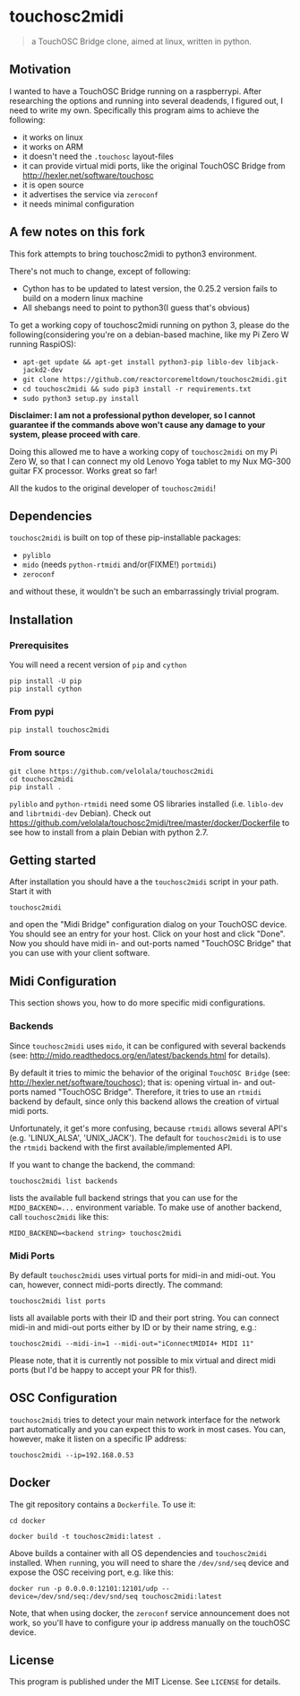 touchosc2midi
==============================================================
> a TouchOSC Bridge clone, aimed at linux, written in python.

Motivation
----------
I wanted to have a TouchOSC Bridge running on a raspberrypi. After researching the options and running into several
deadends, I figured out, I need to write my own. Specifically this program aims to achieve the following:

- it works on linux
- it works on ARM
- it doesn't need the `.touchosc` layout-files
- it can provide virtual midi ports, like the original TouchOSC Bridge from http://hexler.net/software/touchosc
- it is open source
- it advertises the service via `zeroconf`
- it needs minimal configuration

A few notes on this fork
------------------------

This fork attempts to bring touchosc2midi to python3 environment.

There's not much to change, except of following:

+ Cython has to be updated to latest version, the 0.25.2 version fails to build on a modern linux machine
+ All shebangs need to point to python3(I guess that's obvious)

To get a working copy of touchosc2midi running on python 3, please do the following(considering you're on a debian-based machine, like my Pi Zero W running RaspiOS):

+ `apt-get update && apt-get install python3-pip liblo-dev libjack-jackd2-dev`
+ `git clone https://github.com/reactorcoremeltdown/touchosc2midi.git`
+ `cd touchosc2midi && sudo pip3 install -r requirements.txt`
+ `sudo python3 setup.py install`

**Disclaimer: I am not a professional python developer, so I cannot guarantee if the commands above won't cause any damage to your system, please proceed with care**.

Doing this allowed me to have a working copy of `touchosc2midi` on my Pi Zero W, so that I can connect my old Lenovo Yoga tablet to my Nux MG-300 guitar FX processor. Works great so far!

All the kudos to the original developer of `touchosc2midi`!

Dependencies
------------
`touchosc2midi` is built on top of these pip-installable packages:

- `pyliblo`
- `mido` (needs `python-rtmidi` and/or(FIXME!) `portmidi`)
- `zeroconf`

and without these, it wouldn't be such an embarrassingly trivial program.

Installation
------------

### Prerequisites
You will need a recent version of `pip` and `cython`

    pip install -U pip
    pip install cython

### From pypi

    pip install touchosc2midi

### From source

    git clone https://github.com/velolala/touchosc2midi
    cd touchosc2midi
    pip install .

`pyliblo` and `python-rtmidi` need some OS libraries installed (i.e. `liblo-dev` and `librtmidi-dev` Debian). Check out https://github.com/velolala/touchosc2midi/tree/master/docker/Dockerfile to see how to install from a plain Debian with python 2.7.

Getting started
---------------
After installation you should have a the `touchosc2midi` script in your path. Start it with

    touchosc2midi

and open the "Midi Bridge" configuration dialog on your TouchOSC device. You should see an entry for your host. Click on your host and click "Done". Now you should have midi in- and out-ports named "TouchOSC Bridge" that you can use with your client software.

Midi Configuration
------------------
This section shows you, how to do more specific midi configurations.

### Backends

Since `touchosc2midi` uses `mido`, it can be configured with several backends (see:
http://mido.readthedocs.org/en/latest/backends.html for details).

By default it tries to mimic the behavior of the original `TouchOSC Bridge` (see: http://hexler.net/software/touchosc); that is: opening virtual in- and out-ports named "TouchOSC Bridge". Therefore, it tries to use an `rtmidi` backend by default, since only this backend allows the creation of virtual midi ports.

Unfortunately, it get's more confusing, because `rtmidi` allows several API's (e.g. 'LINUX_ALSA', 'UNIX_JACK').
The default for `touchosc2midi` is to use the `rtmidi` backend with the first available/implemented API.

If you want to change the backend, the command:

    touchosc2midi list backends

lists the available full backend strings that you can use for the `MIDO_BACKEND=...` environment variable.
To make use of another backend, call `touchosc2midi` like this:

    MIDO_BACKEND=<backend string> touchosc2midi

### Midi Ports

By default `touchosc2midi` uses virtual ports for midi-in and midi-out. You can, however, connect midi-ports directly. The command:

    touchosc2midi list ports

lists all available ports with their ID and their port string. You can connect midi-in and midi-out ports either by ID or by their name string, e.g.:

    touchosc2midi --midi-in=1 --midi-out="iConnectMIDI4+ MIDI 11"

Please note, that it is currently not possible to mix virtual and direct midi ports (but I'd be happy to accept your PR for this!).

OSC Configuration
-----------------
`touchosc2midi` tries to detect your main network interface for the network part automatically and you can expect this to work in most cases. You can, however, make it listen on a specific IP address:

    touchosc2midi --ip=192.168.0.53

Docker
------

The git repository contains a `Dockerfile`. To use it:

    cd docker

    docker build -t touchosc2midi:latest .

Above builds a container with all OS dependencies and `touchosc2midi` installed. When `run`ning, you will need to share the `/dev/snd/seq` device and expose the OSC receiving port, e.g. like this:

    docker run -p 0.0.0.0:12101:12101/udp --device=/dev/snd/seq:/dev/snd/seq touchosc2midi:latest

Note, that when using docker, the `zeroconf` service announcement does not work, so you'll have to configure your ip address manually on the touchOSC device.


License
-------
This program is published under the MIT License. See `LICENSE` for details.
